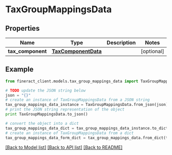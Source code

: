 # TaxGroupMappingsData


## Properties

Name | Type | Description | Notes
------------ | ------------- | ------------- | -------------
**tax_component** | [**TaxComponentData**](TaxComponentData.md) |  | [optional] 

## Example

```python
from fineract_client.models.tax_group_mappings_data import TaxGroupMappingsData

# TODO update the JSON string below
json = "{}"
# create an instance of TaxGroupMappingsData from a JSON string
tax_group_mappings_data_instance = TaxGroupMappingsData.from_json(json)
# print the JSON string representation of the object
print TaxGroupMappingsData.to_json()

# convert the object into a dict
tax_group_mappings_data_dict = tax_group_mappings_data_instance.to_dict()
# create an instance of TaxGroupMappingsData from a dict
tax_group_mappings_data_form_dict = tax_group_mappings_data.from_dict(tax_group_mappings_data_dict)
```
[[Back to Model list]](../README.md#documentation-for-models) [[Back to API list]](../README.md#documentation-for-api-endpoints) [[Back to README]](../README.md)


